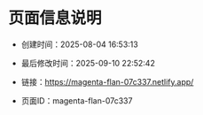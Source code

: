# 页面信息说明

- 创建时间：2025-08-04 16:53:13

- 最后修改时间：2025-09-10 22:52:42

- 链接：https://magenta-flan-07c337.netlify.app/

- 页面ID：magenta-flan-07c337